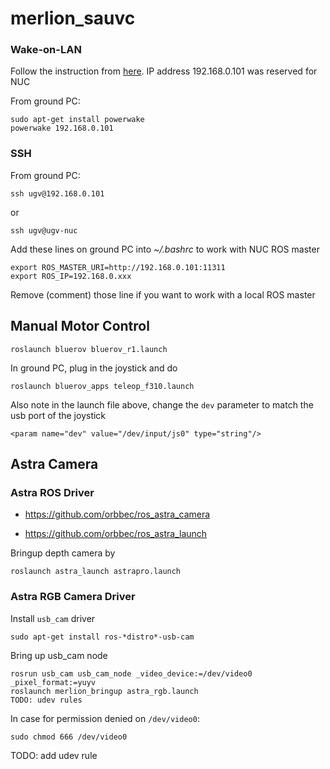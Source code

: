 # merlion_sauvc
### Wake-on-LAN
Follow the instruction from [here](http://kodi.wiki/view/HOW-TO:Set_up_Wake-on-LAN_for_Ubuntu).
IP address 192.168.0.101 was reserved for NUC

From ground PC:
```
sudo apt-get install powerwake
powerwake 192.168.0.101
```

### SSH
From ground PC:
```
ssh ugv@192.168.0.101
```
or
```
ssh ugv@ugv-nuc
```

Add these lines on ground PC into *~/.bashrc* to work with NUC ROS master
```
export ROS_MASTER_URI=http://192.168.0.101:11311
export ROS_IP=192.168.0.xxx
```
Remove (comment) those line if you want to work with a local ROS master

## Manual Motor Control
```
roslaunch bluerov bluerov_r1.launch
```
In ground PC, plug in the joystick and do
```
roslaunch bluerov_apps teleop_f310.launch
```
Also note in the launch file above, change the `dev` parameter to match the usb port of the joystick
```
<param name="dev" value="/dev/input/js0" type="string"/>
```

## Astra Camera

### Astra ROS Driver

- https://github.com/orbbec/ros_astra_camera

- https://github.com/orbbec/ros_astra_launch

Bringup depth camera by
```
roslaunch astra_launch astrapro.launch 
```

### Astra RGB Camera Driver
Install `usb_cam` driver
```
sudo apt-get install ros-*distro*-usb-cam
```
Bring up usb_cam node
```
rosrun usb_cam usb_cam_node _video_device:=/dev/video0 _pixel_format:=yuyv
roslaunch merlion_bringup astra_rgb.launch
TODO: udev rules
```

In case for permission denied on `/dev/video0`:
```
sudo chmod 666 /dev/video0
```
TODO: add udev rule